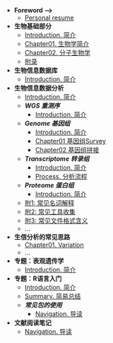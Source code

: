 <!-- menu -->
* **Foreword -->**
    <!-- * [Introduction 前言](Introduction.md) -->
    * [Personal resume](Interview/me.md)
* **生物基础部分**
    <!-- menu_base -->
    * [Introduction. 简介](00.BioBase/Introduction.md)
    * [Chapter01. 生物学简介](00.BioBase/Chapter01.Bio.md)
    * [Chapter02. 分子生物学](00.BioBase/Chapter02.Molecular_Biology.md)
    * [附录](00.BioBase/ChapterN_Appendix.md)
    <!-- menu_base -->
* **生物信息数据库**
    * [Introduction. 简介](database.md)
* **生物信息数据分析**
    * [Introduction. 简介](01.BioInformation/Introduction.md)
    * ***WGS 重测序***
      * [Introduction. 简介](01.BioInformation/01WGS/Introduction.md)
    * ***Genome 基因组***
      * [Introduction. 简介](01.BioInformation/02Genome/Introduction.md)
      * [Chapter01 基因组Survey](01.BioInformation/02Genome/Genome01.Survey.md)
      * [Chapter02 基因组拼接](01.BioInformation/02Genome/Genome02.Assembly.md)
    * ***Transcriptome 转录组***
      * [Introduction. 简介](01.BioInformation/03Transcriptome/Introduction.md)
      * [Process. 分析流程](01.BioInformation/03Transcriptome/process.md)
    * ***Proteome 蛋白组***
      * [Introduction. 简介](01.BioInformation/04Proteome/Introduction.md)
    * [附1: 常见名词解释](01.BioInformation/ChapterN_Appendix01_Glossary.md)
    * [附2: 常见工具收集](01.BioInformation/ChapterN_Appendix02_Tools.md)
    * [附3: 常见文件格式含义](01.BioInformation/ChapterN_Appendix03_File_meaning.md)
    * *...*
* **生信分析的常见思路**
    * [Chapter01. Variation](01.BioInformation/Process/Chapter01.Variation.md)
    * *...*
* **专题：表观遗传学**
    * [Introduction. 简介](Theme_Epigenetics/Introduction.md)
* **专题：R语言入门**
    * [Introduction. 简介](Appendix01_R_base/Chapter01.Introduction.md)
    * [Summary. 简易总结](Appendix01_R_base/r-base.md)
    * ***常见包的使用***
      * [Navigation. 导读](Appendix01_R_base/pacages/Introduction.md)
* **文献阅读笔记**
    * [Navigation. 导读](Appendix_PaperNote/Introduction.md)

<!-- * **附 录** -->
<!-- menu -->